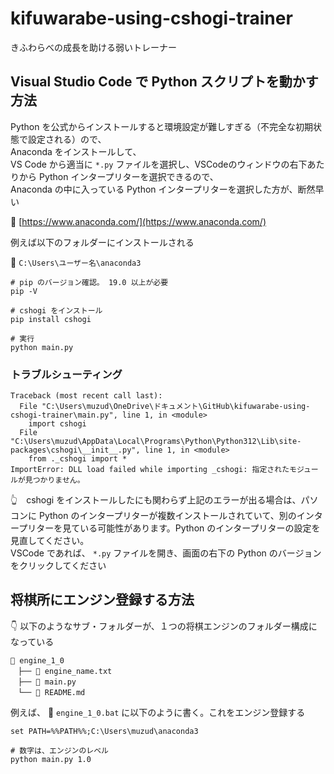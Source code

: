# kifuwarabe-using-cshogi-trainer

きふわらべの成長を助ける弱いトレーナー


## Visual Studio Code で Python スクリプトを動かす方法

Python を公式からインストールすると環境設定が難しすぎる（不完全な初期状態で設定される）ので、  
Anaconda をインストールして、  
VS Code から適当に `*.py` ファイルを選択し、VSCodeのウィンドウの右下あたりから Python インタープリターを選択できるので、  
Anaconda の中に入っている Python インタープリターを選択した方が、断然早い  

📖 [https://www.anaconda.com/](https://www.anaconda.com/)  

例えば以下のフォルダーにインストールされる  

📁 `C:\Users\ユーザー名\anaconda3`  

```shell
# pip のバージョン確認。 19.0 以上が必要
pip -V

# cshogi をインストール
pip install cshogi

# 実行
python main.py
```


### トラブルシューティング

```shell
Traceback (most recent call last):
  File "C:\Users\muzud\OneDrive\ドキュメント\GitHub\kifuwarabe-using-cshogi-trainer\main.py", line 1, in <module>
    import cshogi
  File "C:\Users\muzud\AppData\Local\Programs\Python\Python312\Lib\site-packages\cshogi\__init__.py", line 1, in <module>
    from ._cshogi import *
ImportError: DLL load failed while importing _cshogi: 指定されたモジュールが見つかりません。
```

👆　cshogi をインストールしたにも関わらず上記のエラーが出る場合は、パソコンに Python のインタープリターが複数インストールされていて、別のインタープリターを見ている可能性があります。Python のインタープリターの設定を見直してください。  
VSCode であれば、 `*.py` ファイルを開き、画面の右下の Python のバージョンをクリックしてください  


## 将棋所にエンジン登録する方法

👇 以下のようなサブ・フォルダーが、１つの将棋エンジンのフォルダー構成になっている  

```plaintext
📁 engine_1_0
　├── 📄 engine_name.txt
　├── 📄 main.py
　└── 📄 README.md
```


例えば、 📄 `engine_1_0.bat` に以下のように書く。これをエンジン登録する

```shell
set PATH=%%PATH%%;C:\Users\muzud\anaconda3

# 数字は、エンジンのレベル
python main.py 1.0
```
